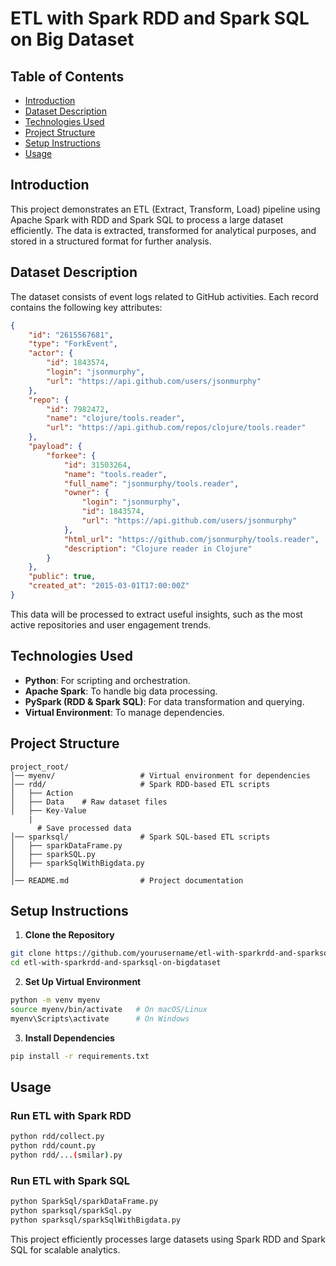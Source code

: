 # ETL with Spark RDD and Spark SQL on Big Dataset

## Table of Contents
- [Introduction](#introduction)
- [Dataset Description](#dataset-description)
- [Technologies Used](#technologies-used)
- [Project Structure](#project-structure)
- [Setup Instructions](#setup-instructions)
- [Usage](#usage)

## Introduction
This project demonstrates an ETL (Extract, Transform, Load) pipeline using Apache Spark with RDD and Spark SQL to process a large dataset efficiently. The data is extracted, transformed for analytical purposes, and stored in a structured format for further analysis.

## Dataset Description
The dataset consists of event logs related to GitHub activities. Each record contains the following key attributes:

```json
{
    "id": "2615567681",
    "type": "ForkEvent",
    "actor": {
        "id": 1843574,
        "login": "jsonmurphy",
        "url": "https://api.github.com/users/jsonmurphy"
    },
    "repo": {
        "id": 7982472,
        "name": "clojure/tools.reader",
        "url": "https://api.github.com/repos/clojure/tools.reader"
    },
    "payload": {
        "forkee": {
            "id": 31503264,
            "name": "tools.reader",
            "full_name": "jsonmurphy/tools.reader",
            "owner": {
                "login": "jsonmurphy",
                "id": 1843574,
                "url": "https://api.github.com/users/jsonmurphy"
            },
            "html_url": "https://github.com/jsonmurphy/tools.reader",
            "description": "Clojure reader in Clojure"
        }
    },
    "public": true,
    "created_at": "2015-03-01T17:00:00Z"
}
```

This data will be processed to extract useful insights, such as the most active repositories and user engagement trends.

## Technologies Used
- **Python**: For scripting and orchestration.
- **Apache Spark**: To handle big data processing.
- **PySpark (RDD & Spark SQL)**: For data transformation and querying.
- **Virtual Environment**: To manage dependencies.

## Project Structure
```
project_root/
│── myenv/                   # Virtual environment for dependencies
│── rdd/                     # Spark RDD-based ETL scripts
│   ├── Action         
│   ├── Data    # Raw dataset files
│   ├── Key-Value
    | 
      # Save processed data
│── sparksql/                # Spark SQL-based ETL scripts
│   ├── sparkDataFrame.py         
│   ├── sparkSQL.py     
│   ├── sparkSqlWithBigdata.py  
│                
│── README.md                # Project documentation
```

## Setup Instructions
1. **Clone the Repository**
```sh
git clone https://github.com/yourusername/etl-with-sparkrdd-and-sparksql-on-bigdataset.git
cd etl-with-sparkrdd-and-sparksql-on-bigdataset
```

2. **Set Up Virtual Environment**
```sh
python -m venv myenv
source myenv/bin/activate   # On macOS/Linux
myenv\Scripts\activate      # On Windows
```

3. **Install Dependencies**
```sh
pip install -r requirements.txt
```

## Usage

### Run ETL with Spark RDD
```sh
python rdd/collect.py
python rdd/count.py
python rdd/...(smilar).py
```

### Run ETL with Spark SQL
```sh
python SparkSql/sparkDataFrame.py
python sparksql/sparkSql.py
python sparksql/sparkSqlWithBigdata.py
```

This project efficiently processes large datasets using Spark RDD and Spark SQL for scalable analytics.

